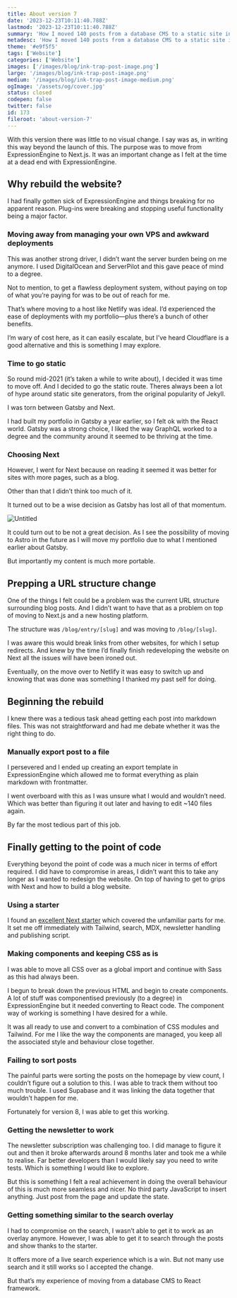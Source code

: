 ```yaml
---
title: About version 7
date: '2023-12-23T10:11:40.788Z'
lastmod: '2023-12-23T10:11:40.788Z'
summary: 'How I moved 140 posts from a database CMS to a static site in Next.js. No redesign just website rebuild.'
metadesc: 'How I moved 140 posts from a database CMS to a static site in Next.js. No redesign just website rebuild.'
theme: '#e9f5f5'
tags: ['Website']
categories: ['Website']
images: ['/images/blog/ink-trap-post-image.png']
large: '/images/blog/ink-trap-post-image.png'
medium: '/images/blog/ink-trap-post-image-medium.png'
ogImage: '/assets/og/cover.jpg'
status: closed
codepen: false
twitter: false
id: 173
fileroot: 'about-version-7'
---
```


With this version there was little to no visual change. I say was as, in writing this way beyond the launch of this. The purpose was to move from ExpressionEngine to Next.js. It was an important change as I felt at the time at a dead end with ExpressionEngine.

## Why rebuild the website?

I had finally gotten sick of ExpressionEngine and things breaking for no apparent reason. Plug-ins were breaking and stopping useful functionality being a major factor.

### Moving away from managing your own VPS and awkward deployments

This was another strong driver, I didn’t want the server burden being on me anymore. I used DigitalOcean and ServerPilot and this gave peace of mind to a degree.

Not to mention, to get a flawless deployment system, without paying on top of what you’re paying for was to be out of reach for me.

That’s where moving to a host like Netlify was ideal. I’d experienced the ease of deployments with my portfolio—plus there’s a bunch of other benefits.

I’m wary of cost here, as it can easily escalate, but I’ve heard Cloudflare is a good alternative and this is something I may explore.

### Time to go static

So round mid-2021 (it’s taken a while to write about), I decided it was time to move off. And I decided to go the static route. Theres always been a lot of hype around static site generators, from the original popularity of Jekyll.

I was torn between Gatsby and Next.

I had built my portfolio in Gatsby a year earlier, so I felt ok with the React world. Gatsby was a strong choice, I liked the way GraphQL worked to a degree and the community around it seemed to be thriving at the time.

### Choosing Next

However, I went for Next because on reading it seemed it was better for sites with more pages, such as a blog.

Other than that I didn’t think too much of it.

It turned out to be a wise decision as Gatsby has lost all of that momentum.

![Untitled](https://prod-files-secure.s3.us-west-2.amazonaws.com/13d4d02a-9cc1-4853-af00-1366f489f4b7/c2ef1e61-5ea6-4bc7-99ab-875d7dc088e5/Untitled.png)

It could turn out to be not a great decision. As I see the possibility of moving to Astro in the future as I will move my portfolio due to what I mentioned earlier about Gatsby.

But importantly my content is much more portable.

## Prepping a URL structure change

One of the things I felt could be a problem was the current URL structure surrounding blog posts. And I didn’t want to have that as a problem on top of moving to Next.js and a new hosting platform.

The structure was `/blog/entry/[slug]` and was moving to `/blog/[slug]`.

I was aware this would break links from other websites, for which I setup redirects. And knew by the time I’d finally finish redeveloping the website on Next all the issues will have been ironed out.

Eventually, on the move over to Netlify it was easy to switch up and knowing that was done was something I thanked my past self for doing.

## Beginning the rebuild

I knew there was a tedious task ahead getting each post into markdown files. This was not straightforward and had me debate whether it was the right thing to do.

### Manually export post to a file

I persevered and I ended up creating an export template in ExpressionEngine which allowed me to format everything as plain markdown with frontmatter.

I went overboard with this as I was unsure what I would and wouldn’t need. Which was better than figuring it out later and having to edit ~140 files again.

By far the most tedious part of this job.

## Finally getting to the point of code

Everything beyond the point of code was a much nicer in terms of effort required. I did have to compromise in areas, I didn’t want this to take any longer as I wanted to redesign the website. On top of having to get to grips with Next and how to build a blog website.

### Using a starter

I found an [excellent Next starter](https://github.com/timlrx/tailwind-nextjs-starter-blog) which covered the unfamiliar parts for me. It set me off immediately with Tailwind, search, MDX, newsletter handling and publishing script.

### Making components and keeping CSS as is

I was able to move all CSS over as a global import and continue with Sass as this had always been.

I begun to break down the previous HTML and begin to create components. A lot of stuff was componentised previously (to a degree) in ExpressionEngine but it needed converting to React code. The component way of working is something I have desired for a while.

It was all ready to use and convert to a combination of CSS modules and Tailwind. For me I like the way the components are managed, you keep all the associated style and behaviour close together.

### Failing to sort posts

The painful parts were sorting the posts on the homepage by view count, I couldn’t figure out a solution to this. I was able to track them without too much trouble. I used Supabase and it was linking the data together that wouldn’t happen for me.

Fortunately for version 8, I was able to get this working.

### Getting the newsletter to work

The newsletter subscription was challenging too. I did manage to figure it out and then it broke afterwards around 8 months later and took me a while to realise. Far better developers than I would likely say you need to write tests. Which is something I would like to explore.

But this is something I felt a real achievement in doing the overall behaviour of this is much more seamless and nicer. No third party JavaScript to insert anything. Just post from the page and update the state.

### Getting something similar to the search overlay

I had to compromise on the search, I wasn’t able to get it to work as an overlay anymore. However, I was able to get it to search through the posts and show thanks to the starter.

It offers more of a live search experience which is a win. But not many use search and it still works so I accepted the change.

But that’s my experience of moving from a database CMS to React framework. 
